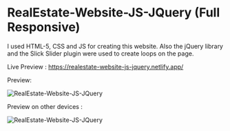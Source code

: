 # RealEstate-Website-JS-JQuery (Full Responsive)

I used HTML-5, CSS and JS for creating this website. Also the jQuery library and the Slick Slider plugin were used to create loops on the page.

Live Preview : https://realestate-website-js-jquery.netlify.app/

Preview:

![RealEstate-Website-JS-JQuery](https://github.com/mhakby/RealEstate-Website-JS-JQuery/assets/123645842/1e16bd10-3181-48df-8cf1-8ea8824d73b9)



Preview on other devices :

![RealEstate-Website-JS-JQuery](https://github.com/mhakby/RealEstate-Website-JS-JQuery/assets/123645842/d0c0c53c-c3ba-40c2-9fcc-12beed4da3a7)
